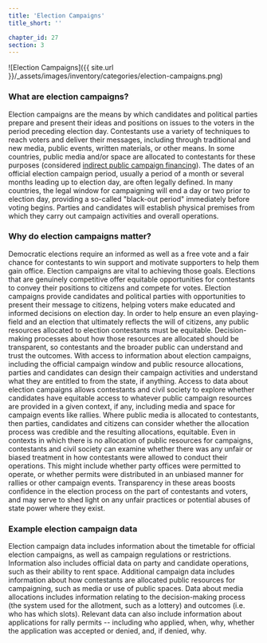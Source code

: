 ```yaml
---
title: 'Election Campaigns'
title_short: ''

chapter_id: 27
section: 3
---
```


![Election Campaigns]({{ site.url }}/\_assets/images/inventory/categories/election-campaigns.png)

### What are election campaigns?

Election campaigns are the means by which candidates and political parties prepare and present their ideas and positions on issues to the voters in the period preceding election day. Contestants use a variety of techniques to reach voters and deliver their messages, including through traditional and new media, public events, written materials, or other means. In some countries, public media and/or space are allocated to contestants for these purposes (considered [indirect public campaign financing](/en/guide/key-categories/campaign-finance/)). The dates of an official election campaign period, usually a period of a month or several months leading up to election day, are often legally defined. In many countries, the legal window for campaigning will end a day or two prior to election day, providing a so-called "black-out period" immediately before voting begins. Parties and candidates will establish physical premises from which they carry out campaign activities and overall operations.

### Why do election campaigns matter?

Democratic elections require an informed as well as a free vote and a fair chance for contestants to win support and motivate supporters to help them gain office. Election campaigns are vital to achieving those goals. Elections that are genuinely competitive offer equitable opportunities for contestants to convey their positions to citizens and compete for votes. Election campaigns provide candidates and political parties with opportunities to present their message to citizens, helping voters make educated and informed decisions on election day. In order to help ensure an even playing-field and an election that ultimately reflects the will of citizens, any public resources allocated to election contestants must be equitable. Decision-making processes about how those resources are allocated should be transparent, so contestants and the broader public can understand and trust the outcomes. With access to information about election campaigns, including the official campaign window and public resource allocations, parties and candidates can design their campaign activities and understand what they are entitled to from the state, if anything. Access to data about election campaigns allows contestants and civil society to explore whether candidates have equitable access to whatever public campaign resources are provided in a given context, if any, including media and space for campaign events like rallies. Where public media is allocated to contestants, then parties, candidates and citizens can consider whether the allocation process was credible and the resulting allocations, equitable. Even in contexts in which there is no allocation of public resources for campaigns, contestants and civil society can examine whether there was any unfair or biased treatment in how contestants were allowed to conduct their operations. This might include whether party offices were permitted to operate, or whether permits were distributed in an unbiased manner for rallies or other campaign events. Transparency in these areas boosts confidence in the election process on the part of contestants and voters, and may serve to shed light on any unfair practices or potential abuses of state power where they exist.

### Example election campaign data

Election campaign data includes information about the timetable for official election campaigns, as well as campaign regulations or restrictions. Information also includes official data on party and candidate operations, such as their ability to rent space. Additional campaign data includes information about how contestants are allocated public resources for campaigning, such as media or use of public spaces. Data about media allocations includes information relating to the decision-making process (the system used for the allotment, such as a lottery) and outcomes (i.e. who has which slots). Relevant data can also include information about applications for rally permits -- including who applied, when, why, whether the application was accepted or denied, and, if denied, why.
